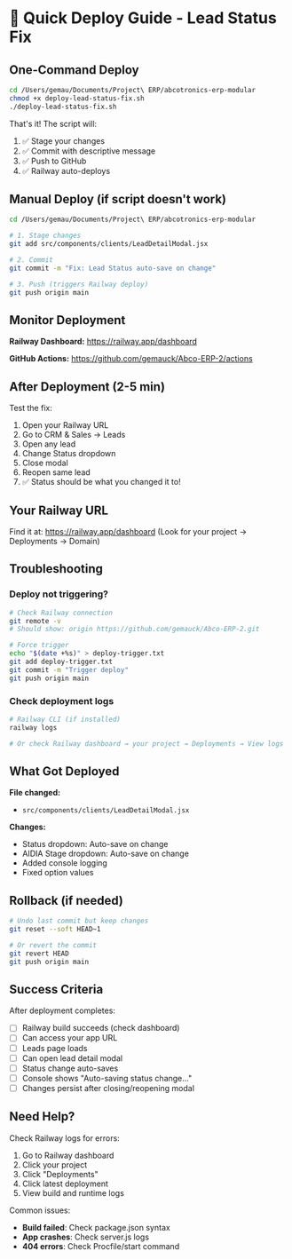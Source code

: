 # 🚀 Quick Deploy Guide - Lead Status Fix

## One-Command Deploy

```bash
cd /Users/gemau/Documents/Project\ ERP/abcotronics-erp-modular
chmod +x deploy-lead-status-fix.sh
./deploy-lead-status-fix.sh
```

That's it! The script will:
1. ✅ Stage your changes
2. ✅ Commit with descriptive message
3. ✅ Push to GitHub
4. ✅ Railway auto-deploys

## Manual Deploy (if script doesn't work)

```bash
cd /Users/gemau/Documents/Project\ ERP/abcotronics-erp-modular

# 1. Stage changes
git add src/components/clients/LeadDetailModal.jsx

# 2. Commit
git commit -m "Fix: Lead Status auto-save on change"

# 3. Push (triggers Railway deploy)
git push origin main
```

## Monitor Deployment

**Railway Dashboard:**
https://railway.app/dashboard

**GitHub Actions:**
https://github.com/gemauck/Abco-ERP-2/actions

## After Deployment (2-5 min)

Test the fix:
1. Open your Railway URL
2. Go to CRM & Sales → Leads
3. Open any lead
4. Change Status dropdown
5. Close modal
6. Reopen same lead
7. ✅ Status should be what you changed it to!

## Your Railway URL

Find it at: https://railway.app/dashboard
(Look for your project → Deployments → Domain)

## Troubleshooting

### Deploy not triggering?
```bash
# Check Railway connection
git remote -v
# Should show: origin https://github.com/gemauck/Abco-ERP-2.git

# Force trigger
echo "$(date +%s)" > deploy-trigger.txt
git add deploy-trigger.txt
git commit -m "Trigger deploy"
git push origin main
```

### Check deployment logs
```bash
# Railway CLI (if installed)
railway logs

# Or check Railway dashboard → your project → Deployments → View logs
```

## What Got Deployed

**File changed:**
- `src/components/clients/LeadDetailModal.jsx`

**Changes:**
- Status dropdown: Auto-save on change
- AIDIA Stage dropdown: Auto-save on change
- Added console logging
- Fixed option values

## Rollback (if needed)

```bash
# Undo last commit but keep changes
git reset --soft HEAD~1

# Or revert the commit
git revert HEAD
git push origin main
```

## Success Criteria

After deployment completes:
- [ ] Railway build succeeds (check dashboard)
- [ ] Can access your app URL
- [ ] Leads page loads
- [ ] Can open lead detail modal
- [ ] Status change auto-saves
- [ ] Console shows "Auto-saving status change..."
- [ ] Changes persist after closing/reopening modal

## Need Help?

Check Railway logs for errors:
1. Go to Railway dashboard
2. Click your project
3. Click "Deployments"
4. Click latest deployment
5. View build and runtime logs

Common issues:
- **Build failed**: Check package.json syntax
- **App crashes**: Check server.js logs
- **404 errors**: Check Procfile/start command
